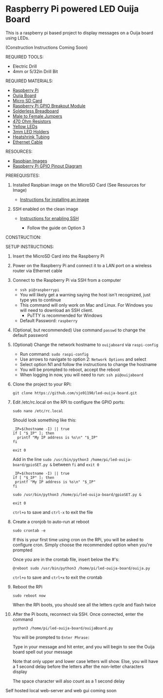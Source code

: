 # Raspberry Pi powered LED Ouija Board

This is a raspberry pi based project to display messages on a Ouija board using LEDs.

(Construction Instructions Coming Soon)

REQUIRED TOOLS:

   - Electric Drill
   - 4mm or 5/32in Drill Bit

REQUIRED MATERIALS:

   - [Raspberry Pi](https://www.amazon.com/CanaKit-Raspberry-Basic-Starter-Official/dp/B07TTPK42Z/)
   - [Ouija Board](https://www.amazon.com/gp/product/B00EFDXAB4/)
   - [Micro SD Card](https://www.amazon.com/gp/product/B073K14CVB/)
   - [Raspberry Pi GPIO Breakout Module](https://www.amazon.com/CanaKit-Raspberry-Breakout-40-Pin-T-Shaped/dp/B011CZ2LEY/)
   - [Solderless Breadboard](https://www.amazon.com/EL-CP-003-Breadboard-Solderless-Distribution-Connecting/dp/B01EV6LJ7G/)
   - [Male to Female Jumpers](https://www.amazon.com/EDGELEC-Breadboard-Optional-Assorted-Multicolored/dp/B07GD1D64V/)
   - [470 Ohm Resistors](https://www.amazon.com/EDGELEC-Resistor-Tolerance-Multiple-Resistance/dp/B07QG1V4BH/)
   - [Yellow LEDs](https://www.amazon.com/gp/product/B01GDZVTFA/)
   - [3mm LED Holders](https://www.amazon.com/gp/product/B01E3FY6ZC/)
   - [Heatshrink Tubing](https://www.amazon.com/560PCS-Heat-Shrink-Tubing-Eventronic/dp/B072PCQ2LW/)
   - [Ethernet Cable](https://www.amazon.com/AmazonBasics-RJ45-Cat-6-Ethernet-Patch-Cable-5-Feet-1-5-Meters/dp/B00N2VILDM/ref=sxin_2_pb?keywords=ethernet+cable&pd_rd_i=B00N2VILDM&pd_rd_r=1f8cd961-c503-4cf3-9ec1-84dd14edf8c8&pd_rd_w=cSP3p&pd_rd_wg=Drr1H&pf_rd_p=50bbfd25-5ef7-41a2-86d6-74d854b30e30&pf_rd_r=1NGEKVWB7MHDXKG3T8QV&qid=1572124690)

RESOURCES:

   - [Raspbian Images](https://www.raspberrypi.org/downloads/raspbian/)
   - [Raspberry Pi GPIO Pinout Diagram](https://www.raspberrypi.org/documentation/usage/gpio/)

PREREQUISITES:

1. Installed Raspbian image on the MicroSD Card (See Resources for Image)

   - [Instructions for installing an image](https://www.raspberrypi.org/documentation/installation/installing-images/)

2. SSH enabled on the clean image

   - [Instructions for enabling SSH](https://www.raspberrypi.org/documentation/remote-access/ssh/)
     
     - Follow the guide on Option 3
   

CONSTRUCTION:


SETUP INSTRUCTIONS:

1. Insert the MicroSD Card into the Raspberry Pi

2. Power on the Raspberry Pi and connect it to a LAN port on a wireless router via Ethernet cable

3. Connect to the Raspberry Pi via SSH from a computer

   - `ssh pi@raspberrypi`
   - You will likely get a warning saying the host isn't recognized, just type yes to continue
   - This command will only work on Mac and Linux. For Windows you will need to download an SSH client.
      - PuTTY is recommended for Windows
   - Default Password: `raspberry`
4. (Optional, but recommended) Use command `passwd` to change the default password
5. (Optional) Change the network hostname to `ouijaboard` via `raspi-config`

   - Run command: `sudo raspi-config`
   - Use arrows to navigate to option 2: `Network Options` and select
   - Select option N1 and follow the instructions to change the hostname
   - You will be prompted to reboot, accept the reboot
   - When logging in now, you will need to run: `ssh pi@ouijaboard`

2. Clone the project to your RPi:

   `git clone https://github.com/sjo91190/led-ouija-board.git`

3. Edit /etc/rc.local on the RPi to configure the GPIO ports:

    `sudo nano /etc/rc.local`
   
      Should look something like this:

      ```
   _IP=$(hostname -I) || true
      if [ "$_IP" ]; then
        printf "My IP address is %s\n" "$_IP"
      fi

      exit 0 
      ```
      Add in the line `sudo /usr/bin/python3 /home/pi/led-ouija-board/gpioSET.py &` between `fi` and `exit 0`
      
      ```
   _IP=$(hostname -I) || true
     if [ "$_IP" ]; then
       printf "My IP address is %s\n" "$_IP"
     fi
      
     sudo /usr/bin/python3 /home/pi/led-ouija-board/gpioSET.py &
      
     exit 0 
     ```    
   
   `ctrl+o` to save and `ctrl-x` to exit the file
   
3. Create a cronjob to auto-run at reboot

   `sudo crontab -e`
   
   If this is your first time using cron on the RPi, you will be asked to configure cron. Simply choose the recommended option when you're prompted
   
   Once you are in the crontab file, insert below the #'s:
   
   `@reboot sudo /usr/bin/python3 /home/pi/led-ouija-board/ouija.py`
   
   `ctrl+o` to save and `ctrl+x` to exit the crontab

4. Reboot the RPi

   `sudo reboot now`
   
   When the RPi boots, you should see all the letters cycle and flash twice
   
5. After the Pi boots, reconnect via SSH. Once connected, enter the command

   `python3 /home/pi/led-ouija-board/ouijaBoard.py`
   
   You will be prompted to `Enter Phrase: `
   
   Type in your message and hit enter, and you will begin to see the Ouija board spell out your message
   
   Note that only upper and lower case letters will show. Else, you will have a 1 second delay before the letters after the non-letter characters display
   
   The space character will also count as a 1 second delay
   

Self hosted local web-server and web gui coming soon













